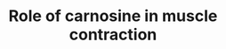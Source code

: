 ---
annotations:
- id: PW:0001267
  parent: classic metabolic pathway
  type: Pathway Ontology
  value: histidine degradation pathway
- id: CL:0000187
  parent: native cell
  type: Cell Type Ontology
  value: muscle cell
authors:
- DeSl
- Egonw
- Khanspers
- AlexanderPico
- Eweitz
- Finterly
description: Carnosine is known to be an antioxidant, a metal chelator, a Ca(2+) and
  enzyme regulator. It also functions as an inhibitor of protein glycosylation and
  protein-protein cross-linking. Carnosine has also been linked to overcoming muscle
  fatigue, and can only be transported into a working muscle cell. This pathway shows
  the main metabolites of carnosine and their relationship  with each other.
last-edited: 2021-06-23
organisms:
- Homo sapiens
redirect_from:
- /index.php/Pathway:WP4486
- /instance/WP4486
revision: null
schema-jsonld:
- '@context': https://schema.org/
  '@id': https://wikipathways.github.io/pathways/WP4486.html
  '@type': Dataset
  creator:
    '@type': Organization
    name: WikiPathways
  description: Carnosine is known to be an antioxidant, a metal chelator, a Ca(2+)
    and enzyme regulator. It also functions as an inhibitor of protein glycosylation
    and protein-protein cross-linking. Carnosine has also been linked to overcoming
    muscle fatigue, and can only be transported into a working muscle cell. This pathway
    shows the main metabolites of carnosine and their relationship  with each other.
  keywords:
  - AcetylAnserine
  - Acetylcarnosine
  - Anserine
  - Carcinine
  - Carnosinase
  - Carnosine
  - Histidine
  - Homoanserine
  - Homocarnosine
  - Ophidine
  - and blood plasma "
  - beta-alanine
  - carnosinase
  - 'carnosine '
  - gamma-aminobutyric acid
  - histamine
  - of skeletal musculature) and is especially abundant in the kidney, liver
  - synthetase
  - tissues"
  license: CC0
  name: Role of carnosine in muscle contraction
seo: CreativeWork
title: Role of carnosine in muscle contraction
wpid: WP4486
---